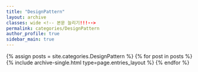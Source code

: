```yaml
---
title: "DesignPattern"
layout: archive
classes: wide <!-- 본문 늘리기!!!-->
permalink: categories/DesignPattern
author_profile: true
sidebar_main: true
---
```



{% assign posts = site.categories.DesignPattern %}
{% for post in posts %} {% include archive-single.html type=page.entries_layout %} {% endfor %}